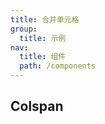 ```yaml
---
title: 合并单元格
group:
  title: 示例
nav:
  title: 组件
  path: /components
---
```


## Colspan

<code src="../demos/colspan.tsx" />
